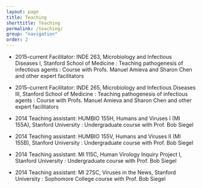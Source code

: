 ```yaml
---
layout: page
title: Teaching
shorttitle: Teaching
permalink: /teaching/
group: "navigation"
order: 2
---
```


* 2015–current Facilitator: INDE 263, Microbiology and Infectious Diseases I, Stanford School of Medicine
: Teaching pathogenesis of infectious agents
: Course with Profs. Manuel Amieva and Sharon Chen and other expert facilitators

* 2015–current Facilitator: INDE 265, Microbiology and Infectious Diseases III, Stanford School of Medicine
: Teaching pathogenesis of infectious agents
: Course with Profs. Manuel Amieva and Sharon Chen and other expert facilitators

* 2014 Teaching assistant: HUMBIO 155H, Humans and Viruses I (MI 155A), Stanford University
: Undergraduate course with Prof. Bob Siegel

* 2014 Teaching assistant: HUMBIO 155V, Humans and Viruses II (MI 155B), Stanford University
: Undergraduate course with Prof. Bob Siegel

* 2014 Teaching assistant: MI 115C, Human Virology Inquiry Project I, Stanford University
: Undergraduate course with Prof. Bob Siegel

* 2014 Teaching assistant: MI 27SC, Viruses in the News, Stanford University
: Sophomore College course with Prof. Bob Siegel
